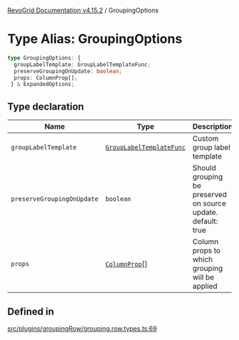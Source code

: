 [RevoGrid Documentation v4.15.2](README.md) / GroupingOptions

# Type Alias: GroupingOptions

```ts
type GroupingOptions: {
  groupLabelTemplate: GroupLabelTemplateFunc;
  preserveGroupingOnUpdate: boolean;
  props: ColumnProp[];
 } & ExpandedOptions;
```

## Type declaration

| Name | Type | Description | Defined in |
| ------ | ------ | ------ | ------ |
| `groupLabelTemplate` | [`GroupLabelTemplateFunc`](TypeAlias.GroupLabelTemplateFunc.md) | Custom group label template | [src/plugins/groupingRow/grouping.row.types.ts:83](https://github.com/revolist/revogrid/blob/30cfedca97f5b42c948bd2668fa87c350d2411bd/src/plugins/groupingRow/grouping.row.types.ts#L83) |
| `preserveGroupingOnUpdate` | `boolean` | Should grouping be preserved on source update. default: true | [src/plugins/groupingRow/grouping.row.types.ts:79](https://github.com/revolist/revogrid/blob/30cfedca97f5b42c948bd2668fa87c350d2411bd/src/plugins/groupingRow/grouping.row.types.ts#L79) |
| `props` | [`ColumnProp`](TypeAlias.ColumnProp.md)[] | Column props to which grouping will be applied | [src/plugins/groupingRow/grouping.row.types.ts:73](https://github.com/revolist/revogrid/blob/30cfedca97f5b42c948bd2668fa87c350d2411bd/src/plugins/groupingRow/grouping.row.types.ts#L73) |

## Defined in

[src/plugins/groupingRow/grouping.row.types.ts:69](https://github.com/revolist/revogrid/blob/30cfedca97f5b42c948bd2668fa87c350d2411bd/src/plugins/groupingRow/grouping.row.types.ts#L69)
